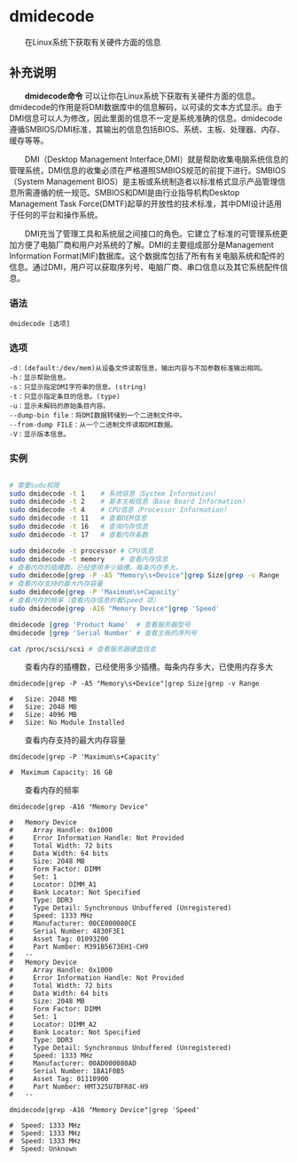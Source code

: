 # dmidecode

　　在Linux系统下获取有关硬件方面的信息

## 补充说明

　　**dmidecode命令** 可以让你在Linux系统下获取有关硬件方面的信息。dmidecode的作用是将DMI数据库中的信息解码，以可读的文本方式显示。由于DMI信息可以人为修改，因此里面的信息不一定是系统准确的信息。dmidecode遵循SMBIOS/DMI标准，其输出的信息包括BIOS、系统、主板、处理器、内存、缓存等等。

　　DMI（Desktop Management Interface,DMI）就是帮助收集电脑系统信息的管理系统，DMI信息的收集必须在严格遵照SMBIOS规范的前提下进行。SMBIOS（System Management BIOS）是主板或系统制造者以标准格式显示产品管理信息所需遵循的统一规范。SMBIOS和DMI是由行业指导机构Desktop Management Task Force(DMTF)起草的开放性的技术标准，其中DMI设计适用于任何的平台和操作系统。

　　DMI充当了管理工具和系统层之间接口的角色。它建立了标准的可管理系统更加方便了电脑厂商和用户对系统的了解。DMI的主要组成部分是Management Information Format(MIF)数据库。这个数据库包括了所有有关电脑系统和配件的信息。通过DMI，用户可以获取序列号、电脑厂商、串口信息以及其它系统配件信息。

### 语法

```
dmidecode [选项]
```

### 选项

```
-d：(default:/dev/mem)从设备文件读取信息，输出内容与不加参数标准输出相同。
-h：显示帮助信息。
-s：只显示指定DMI字符串的信息。(string)
-t：只显示指定条目的信息。(type)
-u：显示未解码的原始条目内容。
--dump-bin file：将DMI数据转储到一个二进制文件中。
--from-dump FILE：从一个二进制文件读取DMI数据。
-V：显示版本信息。
```

### 实例

```bash

# 需要sudo权限
sudo dmidecode -t 1    # 系统信息（System Information）
sudo dmidecode -t 2    # 基本主板信息（Base Board Information）
sudo dmidecode -t 4    # CPU信息（Processor Information）
sudo dmidecode -t 11   # 查看OEM信息 
sudo dmidecode -t 16   # 查询内存信息
sudo dmidecode -t 17   # 查看内存条数

sudo dmidecode -t processor # CPU信息
sudo dmidecode -t memory    # 查看内存信息
# 查看内存的插槽数，已经使用多少插槽。每条内存多大。
sudo dmidecode|grep -P -A5 "Memory\s+Device"|grep Size|grep -v Range
# 查看内存支持的最大内存容量
sudo dmidecode|grep -P 'Maximum\s+Capacity'
# 查看内存的频率（查看内存信息的看Speed 项）
sudo dmidecode|grep -A16 "Memory Device"|grep 'Speed'

dmidecode |grep 'Product Name'  # 查看服务器型号 
dmidecode |grep 'Serial Number' # 查看主板的序列号 

cat /proc/scsi/scsi # 查看服务器硬盘信息
```

　　查看内存的插槽数，已经使用多少插槽。每条内存多大，已使用内存多大

```
dmidecode|grep -P -A5 "Memory\s+Device"|grep Size|grep -v Range 

#   Size: 2048 MB
#   Size: 2048 MB
#   Size: 4096 MB
#   Size: No Module Installed
```

　　查看内存支持的最大内存容量

```
dmidecode|grep -P 'Maximum\s+Capacity'

#  Maximum Capacity: 16 GB
```

　　查看内存的频率

```
dmidecode|grep -A16 "Memory Device"

#   Memory Device
#     Array Handle: 0x1000
#     Error Information Handle: Not Provided
#     Total Width: 72 bits
#     Data Width: 64 bits
#     Size: 2048 MB
#     Form Factor: DIMM
#     Set: 1
#     Locator: DIMM_A1
#     Bank Locator: Not Specified
#     Type: DDR3
#     Type Detail: Synchronous Unbuffered (Unregistered)
#     Speed: 1333 MHz
#     Manufacturer: 00CE000080CE
#     Serial Number: 4830F3E1
#     Asset Tag: 01093200
#     Part Number: M391B5673EH1-CH9
#   --
#   Memory Device
#     Array Handle: 0x1000
#     Error Information Handle: Not Provided
#     Total Width: 72 bits
#     Data Width: 64 bits
#     Size: 2048 MB
#     Form Factor: DIMM
#     Set: 1
#     Locator: DIMM_A2
#     Bank Locator: Not Specified
#     Type: DDR3
#     Type Detail: Synchronous Unbuffered (Unregistered)
#     Speed: 1333 MHz
#     Manufacturer: 00AD000080AD
#     Serial Number: 1BA1F0B5
#     Asset Tag: 01110900
#     Part Number: HMT325U7BFR8C-H9
#   --

dmidecode|grep -A16 "Memory Device"|grep 'Speed'

#  Speed: 1333 MHz
#  Speed: 1333 MHz
#  Speed: 1333 MHz
#  Speed: Unknown

```
